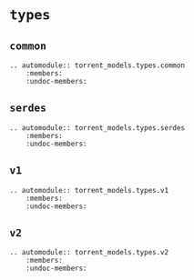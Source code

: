 # `types`

## `common`

```{eval-rst}
.. automodule:: torrent_models.types.common
    :members:
    :undoc-members:
``` 

## `serdes`

```{eval-rst}
.. automodule:: torrent_models.types.serdes
    :members:
    :undoc-members:
``` 

## `v1`

```{eval-rst}
.. automodule:: torrent_models.types.v1
    :members:
    :undoc-members:
``` 

## `v2`

```{eval-rst}
.. automodule:: torrent_models.types.v2
    :members:
    :undoc-members:
``` 